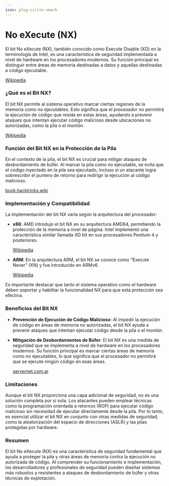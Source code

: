 ```yaml
---
icon: plug-circle-xmark
---
```


# No eXecute (NX)

El bit No eXecute (NX), también conocido como Execute Disable (XD) en la terminología de Intel, es una característica de seguridad implementada a nivel de hardware en los procesadores modernos. Su función principal es distinguir entre áreas de memoria destinadas a datos y aquellas destinadas a código ejecutable.

[Wikipedia](https://en.wikipedia.org/wiki/NX_bit?utm_source=chatgpt.com)

### ¿Qué es el Bit NX?

El bit NX permite al sistema operativo marcar ciertas regiones de la memoria como no ejecutables. Esto significa que el procesador no permitirá la ejecución de código que resida en estas áreas, ayudando a prevenir ataques que intentan ejecutar código malicioso desde ubicaciones no autorizadas, como la pila o el montón.

[Wikipedia](https://en.wikipedia.org/wiki/NX_bit?utm_source=chatgpt.com)

### Función del Bit NX en la Protección de la Pila

En el contexto de la pila, el bit NX es crucial para mitigar ataques de desbordamiento de búfer. Al marcar la pila como no ejecutable, se evita que el código inyectado en la pila sea ejecutado, incluso si un atacante logra sobrescribir el puntero de retorno para redirigir la ejecución al código malicioso.

[book.hacktricks.wiki](https://book.hacktricks.wiki/es/binary-exploitation/common-binary-protections-and-bypasses/no-exec-nx.html?utm_source=chatgpt.com)

### Implementación y Compatibilidad

La implementación del bit NX varía según la arquitectura del procesador:

*   **x86**: AMD introdujo el bit NX en su arquitectura AMD64, permitiendo la protección de la memoria a nivel de página. Intel implementó una característica similar llamada XD bit en sus procesadores Pentium 4 y posteriores.

    [Wikipedia](https://en.wikipedia.org/wiki/NX_bit?utm_source=chatgpt.com)
*   **ARM**: En la arquitectura ARM, el bit NX se conoce como "Execute Never" (XN) y fue introducido en ARMv6.

    [Wikipedia](https://en.wikipedia.org/wiki/NX_bit?utm_source=chatgpt.com)

Es importante destacar que tanto el sistema operativo como el hardware deben soportar y habilitar la funcionalidad NX para que esta protección sea efectiva.

### Beneficios del Bit NX

* **Prevención de Ejecución de Código Malicioso**: Al impedir la ejecución de código en áreas de memoria no autorizadas, el bit NX ayuda a prevenir ataques que intentan ejecutar código desde la pila o el montón.
*   **Mitigación de Desbordamientos de Búfer**: El bit NX es una medida de seguridad que se implementa a nivel de hardware en los procesadores modernos. Su función principal es marcar ciertas áreas de memoria como no ejecutables, lo que significa que el procesador no permitirá que se ejecute ningún código en esas áreas.

    [servernet.com.ar](https://servernet.com.ar/funcion-nx-bit-del-procesador/?utm_source=chatgpt.com)

### Limitaciones

Aunque el bit NX proporciona una capa adicional de seguridad, no es una solución completa por sí sola. Los atacantes pueden emplear técnicas como la programación orientada a retornos (ROP) para ejecutar código malicioso sin necesidad de ejecutar directamente desde la pila. Por lo tanto, es esencial utilizar el bit NX en conjunto con otras medidas de seguridad, como la aleatorización del espacio de direcciones (ASLR) y las pilas protegidas por hardware.

### Resumen

El bit No eXecute (NX) es una característica de seguridad fundamental que ayuda a proteger la pila y otras áreas de memoria contra la ejecución no autorizada de código. Al comprender su funcionamiento e implementación, los desarrolladores y profesionales de seguridad pueden diseñar sistemas más robustos y resistentes a ataques de desbordamiento de búfer y otras técnicas de explotación.
